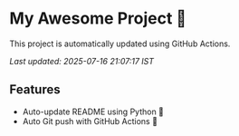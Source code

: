 # My Awesome Project 🚀

This project is automatically updated using GitHub Actions.

_Last updated: 2025-07-16 21:07:17 IST_

## Features
- Auto-update README using Python 🐍
- Auto Git push with GitHub Actions 🤖
